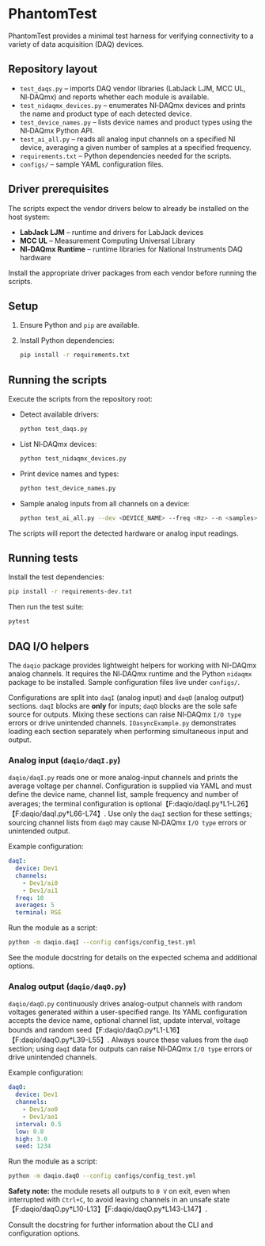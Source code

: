 # PhantomTest

PhantomTest provides a minimal test harness for verifying connectivity to a variety of data acquisition (DAQ) devices.

## Repository layout

* `test_daqs.py` – imports DAQ vendor libraries (LabJack LJM, MCC UL, NI‑DAQmx) and reports whether each module is available.
* `test_nidaqmx_devices.py` – enumerates NI‑DAQmx devices and prints the name and product type of each detected device.
* `test_device_names.py` – lists device names and product types using the NI‑DAQmx Python API.
* `test_ai_all.py` – reads all analog input channels on a specified NI device, averaging a given number of samples at a specified frequency.
* `requirements.txt` – Python dependencies needed for the scripts.
* `configs/` – sample YAML configuration files.

## Driver prerequisites

The scripts expect the vendor drivers below to already be installed on the host system:

* **LabJack LJM** – runtime and drivers for LabJack devices
* **MCC UL** – Measurement Computing Universal Library
* **NI‑DAQmx Runtime** – runtime libraries for National Instruments DAQ hardware

Install the appropriate driver packages from each vendor before running the scripts.

## Setup

1. Ensure Python and `pip` are available.
2. Install Python dependencies:

   ```bash
   pip install -r requirements.txt
   ```

## Running the scripts

Execute the scripts from the repository root:

* Detect available drivers:

   ```bash
   python test_daqs.py
   ```

* List NI‑DAQmx devices:

   ```bash
   python test_nidaqmx_devices.py
   ```

* Print device names and types:

   ```bash
   python test_device_names.py
   ```

* Sample analog inputs from all channels on a device:

   ```bash
   python test_ai_all.py --dev <DEVICE_NAME> --freq <Hz> --n <samples>
   ```

The scripts will report the detected hardware or analog input readings.

## Running tests

Install the test dependencies:

```bash
pip install -r requirements-dev.txt
```

Then run the test suite:

```bash
pytest
```

## DAQ I/O helpers

The `daqio` package provides lightweight helpers for working with NI-DAQmx
analog channels. It requires the NI‑DAQmx runtime and the Python `nidaqmx`
package to be installed. Sample configuration files live under `configs/`.

Configurations are split into `daqI` (analog input) and `daqO` (analog output)
sections. `daqI` blocks are **only** for inputs; `daqO` blocks are the sole
safe source for outputs. Mixing these sections can raise NI‑DAQmx `I/O type`
errors or drive unintended channels. `IOasyncExample.py` demonstrates loading
each section separately when performing simultaneous input and output.

### Analog input (`daqio/daqI.py`)

`daqio/daqI.py` reads one or more analog-input channels and prints the average
voltage per channel. Configuration is supplied via YAML and must define the
device name, channel list, sample frequency and number of averages; the
terminal configuration is optional【F:daqio/daqI.py†L1-L26】【F:daqio/daqI.py†L66-L74】.
Use only the `daqI` section for these settings; sourcing channel lists from
`daqO` may cause NI‑DAQmx `I/O type` errors or unintended output.

Example configuration:

```yaml
daqI:
  device: Dev1
  channels:
    - Dev1/ai0
    - Dev1/ai1
  freq: 10
  averages: 5
  terminal: RSE
```

Run the module as a script:

```bash
python -m daqio.daqI --config configs/config_test.yml
```

See the module docstring for details on the expected schema and additional
options.

### Analog output (`daqio/daqO.py`)

`daqio/daqO.py` continuously drives analog-output channels with random voltages
generated within a user-specified range. Its YAML configuration accepts the
device name, optional channel list, update interval, voltage bounds and random
seed【F:daqio/daqO.py†L1-L16】【F:daqio/daqO.py†L39-L55】.
Always source these values from the `daqO` section; using `daqI` data for outputs
can raise NI‑DAQmx `I/O type` errors or drive unintended channels.

Example configuration:

```yaml
daqO:
  device: Dev1
  channels:
    - Dev1/ao0
    - Dev1/ao1
  interval: 0.5
  low: 0.0
  high: 3.0
  seed: 1234
```

Run the module as a script:

```bash
python -m daqio.daqO --config configs/config_test.yml
```

**Safety note:** the module resets all outputs to `0 V` on exit, even when
interrupted with `Ctrl+C`, to avoid leaving channels in an unsafe state【F:daqio/daqO.py†L10-L13】【F:daqio/daqO.py†L143-L147】.

Consult the docstring for further information about the CLI and configuration
options.

